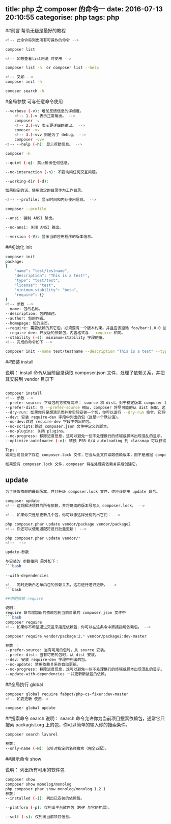 title: php 之 composer 的命令一
date: 2016-07-13 20:10:55
categorise: php
tags: php
---

##前言 帮助无疑是最好的教程

```bash
<!-- 此命令将列出所有可操作的命令 -->

composer list

<!-- 如想查看list用法 可使用 -->

composer list -h  or composer list --help

<!-- 又如 -->
composer init -h

comoser search -h

```

#全局参数 可与任意命令使用
```bash
--verbose (-v): 增加反馈信息的详细度。
	<!-- 1.)-v 表示正常输出。 -->
	composer -v
	<!-- 2.)-vv 表示更详细的输出。 -->
	comoser -vv
	<!-- 3.)-vvv 则是为了 debug。 -->
	composer -vvv
<!-- --help (-h): 显示帮助信息。 -->

composer -h

--quiet (-q): 禁止输出任何信息。

--no-interaction (-n): 不要询问任何交互问题。

--working-dir (-d): 

如果指定的话，使用给定的目录作为工作目录。

<!-- --profile: 显示时间和内存使用信息。 -->

composer --profile

--ansi: 强制 ANSI 输出。

--no-ansi: 关闭 ANSI 输出。

--version (-V): 显示当前应用程序的版本信息。
```
##初始化 init

```bash
composer init
package: 
{
    "name": "test/testname",
    "description": "This is a test!",
    "type": "test/test",
    "license": "test",
    "minimum-stability": "beta",
    "require": {}
}
<!-- 参数 -->
--name: 包的名称。
--description: 包的描述。
--author: 包的作者。
--homepage: 包的主页。
--require: 需要依赖的其它包，必须要有一个版本约束。并且应该遵循 foo/bar:1.0.0 这样的格式。
--require-dev: 开发版的依赖包，内容格式与 --require 相同。
--stability (-s): minimum-stability 字段的值。
<!-- 完成的命令如下 -->

composer init --name test/testname --description "This is a test" --type "test/test" --license "test" --stability "dev" --require "" --author ly 
```

##安装 install

说明：
install 命令从当前目录读取 composer.json 文件，处理了依赖关系，并把其安装到 vendor 目录下
```bash

composer install
<!-- 参数 -->
--prefer-source: 下载包的方式有两种： source 和 dist。对于稳定版本 composer 将默认使用 dist 方式。而 source 表示版本控制源 。如果 --prefer-source 是被启用的，composer 将从 source 安装（如果有的话）。如果想要使用一个 bugfix 到你的项目，这是非常有用的。并且可以直接从本地的版本库直接获取依赖关系。
--prefer-dist: 与 --prefer-source 相反，composer 将尽可能的从 dist 获取，这将大幅度的加快在 build servers 上的安装。这也是一个回避 git 问题的途径，如果你不清楚如何正确的设置。
--dry-run: 如果你只是想演示而并非实际安装一个包，你可以运行 --dry-run 命令，它将模拟安装并显示将会发生什么。
--dev: 安装 require-dev 字段中列出的包（这是一个默认值）。
--no-dev:跳过 require-dev 字段中列出的包。
--no-scripts:跳过 composer.json 文件中定义的脚本。
--no-plugins: 关闭 plugins。
--no-progress: 移除进度信息，这可以避免一些不处理换行的终端或脚本出现混乱的显示。
--optimize-autoloader (-o): 转换 PSR-0/4 autoloading 到 classmap 可以获得更快的加载支持。特别是在生产环境下建议这么做，但由于运行需要一些时间，因此并没有作为默认值。

Tips：
如果当前目录下存在 composer.lock 文件，它会从此文件读取依赖版本，而不是根据 composer.json 文件去获取依赖。这确保了该库的每个使用者都能得到相同的依赖版本。

如果没有 composer.lock 文件，composer 将在处理完依赖关系后创建它。
```

## update
```bash
为了获取依赖的最新版本，并且升级 composer.lock 文件，你应该使用 update 命令。

composer update
<!-- 这将解决项目的所有依赖，并将确切的版本号写入 composer.lock。 -->

<!-- 如果你只是想更新几个包，你可以像这样分别列出它们： -->

php composer.phar update vendor/package vendor/package2
<!-- 你还可以使用通配符进行批量更新： -->

php composer.phar update vendor/*
<!--  -->

update-参数

与安装的 参数相同 另外如下：
```bash
 
--with-dependencies 

<!-- 同时更新白名单内包的依赖关系，这将进行递归更新。 -->
```bash

##申明依赖 require

说明：
require 命令增加新的依赖包到当前目录的 composer.json 文件中
```bash
composer require
<!-- 如果你不希望通过交互来指定依赖包，你可以在这条令中直接指明依赖包。 -->

composer require vendor/package:2.* vendor/package2:dev-master

参数 ：
--prefer-source: 当有可用的包时，从 source 安装。
--prefer-dist: 当有可用的包时，从 dist 安装。
--dev: 安装 require-dev 字段中列出的包。
--no-update: 禁用依赖关系的自动更新。
--no-progress: 移除进度信息，这可以避免一些不处理换行的终端或脚本出现混乱的显示。
--update-with-dependencies 一并更新新装包的依赖。

```

##全局执行 global
```bash
composer global require fabpot/php-cs-fixer:dev-master
<!-- 如要更新 使用-->

composer global update
```

##搜索命令 search
说明：
search 命令允许你为当前项目搜索依赖包，通常它只搜索 packagist.org 上的包，你可以简单的输入你的搜索条件。
```bash
composer search lavarel

参数：
--only-name (-N): 仅针对指定的名称搜索（完全匹配）。

```

##展示命令 show

说明：
列出所有可用的软件包
```bash
composer show 
composer show monolog/monolog
php composer.phar show monolog/monolog 1.2.1
参数：
--installed (-i): 列出已安装的依赖包。

--platform (-p): 仅列出平台软件包（PHP 与它的扩展）。

--self (-s): 仅列出当前项目信息。
```